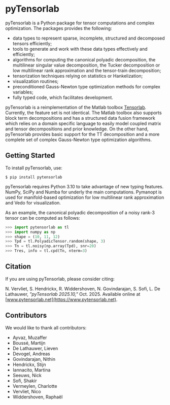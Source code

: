 # pyTensorlab

pyTensorlab is a Python package for tensor computations and complex optimization. The
packages provides the following:

- data types to represent sparse, incomplete, structured and decomposed tensors
  efficiently;
- tools to generate and work with these data types effectively and efficiently;
- algorithms for computing the canonical polyadic decomposition, the multilinear
  singular value decomposition, the Tucker decomposition or low multilinear rank
  approximation and the tensor-train decomposition;
- tensorization techniques relying on statistics or Hankelization;
- visualization routines;
- preconditioned Gauss-Newton type optimization methods for complex variables;
- fully typed code, which facilitates development.

pyTensorlab is a reimplementation of the Matlab toolbox
[Tensorlab](https://www.tensorlab.net). Currently, the feature set is not identical. The
Matlab toolbox also supports block term decompositions and has a structured data fusion
framework which relies on a domain specific language to easily model coupled matrix and
tensor decompositions and prior knowledge. On the other hand, pyTensorlab provides basic
support for the TT decomposition and a more complete set of complex Gauss-Newton type
optimization algorithms.

## Getting Started

To install pyTensorlab, use:

```console
$ pip install pytensorlab
```

pyTensorlab requires Python 3.10 to take advantage of new typing features. NumPy, SciPy
and Numba for underly the main computations. Pymanopt is used for manifold-based
optimization for low multilinear rank approximation and Vedo for visualization.

As an example, the canonical polyadic decomposition of a noisy rank-3 tensor can be
computed as follows:

```python
>>> import pytensorlab as tl
>>> import numpy as np
>>> shape = (10, 11, 12)
>>> Tpd = tl.PolyadicTensor.random(shape, 3)
>>> Tn = tl.noisy(np.array(Tpd), snr=20)
>>> Tres, info = tl.cpd(Tn, nterm=3)
```
## Citation

If you are using pyTensorlab, please consider citing:

N. Vervliet, S. Hendrickx, R. Widdershoven, N. Govindarajan, S. Sofi, L. De Lathauwer,
_"pyTensorlab 2025.10,"_ Oct. 2025. Available online at
[www.pytensorlab.net](https://www.pytensorlab.net).

## Contributors

We would like to thank all contributors:

- Ayvaz, Muzaffer
- Boussé, Martijn
- De Lathauwer, Lieven
- Devogel, Andreas
- Govindarajan, Nithin
- Hendrickx, Stijn
- Iannacito, Martina
- Seeuws, Nick
- Sofi, Shakir
- Vermeylen, Charlotte
- Vervliet, Nico
- Widdershoven, Raphaël
